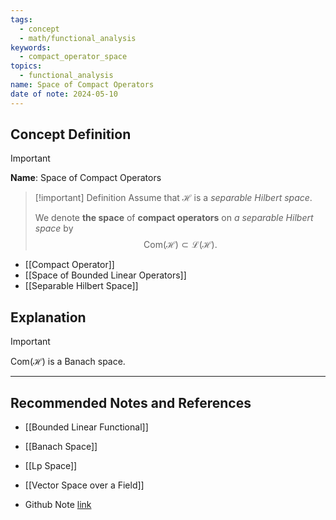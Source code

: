 ```yaml
---
tags:
  - concept
  - math/functional_analysis
keywords:
  - compact_operator_space
topics:
  - functional_analysis
name: Space of Compact Operators
date of note: 2024-05-10
---
```


## Concept Definition

>[!important]
>**Name**:  Space of Compact Operators

>[!important] Definition
>Assume that $\mathcal{H}$ is a *separable Hilbert space*. 
>
>We denote **the space** of **compact operators** on *a separable Hilbert space* by $$\text{Com}(\mathcal{H}) \subset \mathcal{L}(\mathcal{H}).$$ 

- [[Compact Operator]]
- [[Space of Bounded Linear Operators]]
- [[Separable Hilbert Space]]

## Explanation

>[!important]
>$\text{Com}(\mathcal{H})$ is a Banach space.






-----------
##  Recommended Notes and References


- [[Bounded Linear Functional]]
- [[Banach Space]]
- [[Lp Space]]

- [[Vector Space over a Field]]

- Github Note [link](https://github.com/TianpeiLuke/SelfStudyNotes/tree/master/self-study/probability_and_measure_theory)